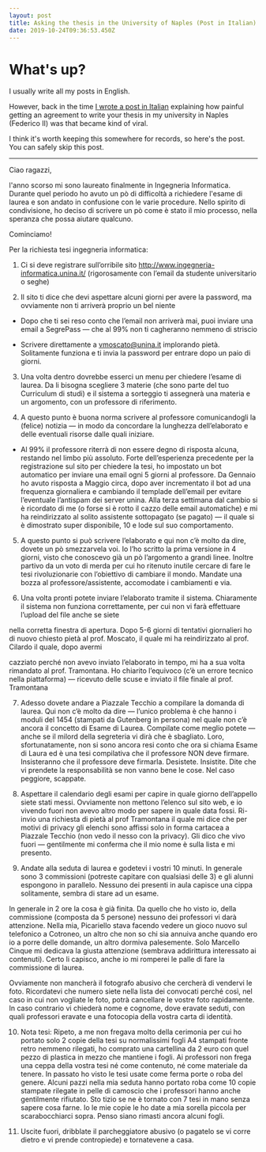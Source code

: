 ```yaml
---
layout: post
title: Asking the thesis in the University of Naples (Post in Italian)
date: 2019-10-24T09:36:53.450Z
---
```

# What's up?

I usually write all my posts in English. 

However, back in the time [I wrote a post in Italian](https://www.ingegnerinforma.it/forum/threads/guida-alla-richiesta-tesi-ingegneria-informatica-unina.3601/) explaining how painful getting an agreement to write your thesis in my university in Naples (Federico II) was that became kind of viral.

I think it's worth keeping this somewhere for records, so here's the post. You can safely skip this post.

- - -



Ciao ragazzi,

l'anno scorso mi sono laureato finalmente in Ingegneria Informatica. Durante quel periodo ho avuto un pò di difficoltà a richiedere l'esame di laurea e son andato in confusione con le varie procedure. Nello spirito di condivisione, ho deciso di scrivere un pò come è stato il mio processo, nella speranza che possa aiutare qualcuno.

Cominciamo!

Per la richiesta tesi ingegneria informatica:

1. Ci si deve registrare sull’orribile sito http://www.ingegneria-informatica.unina.it/ (rigorosamente con l’email da studente universitario o seghe)

2. Il sito ti dice che devi aspettare alcuni giorni per avere la password, ma ovviamente non ti arriverà proprio un bel niente

  * Dopo che ti sei reso conto che l’email non arriverà mai, puoi inviare una email a SegrePass — che al 99% non ti cagheranno nemmeno di striscio

  * Scrivere direttamente a vmoscato@unina.it implorando pietà. Solitamente funziona e ti invia la password per entrare dopo un paio di giorni.

3. Una volta dentro dovrebbe esserci un menu per chiedere l’esame di laurea. Da li bisogna scegliere 3 materie (che sono parte del tuo Curriculum di studi) e il sistema a sorteggio ti assegnerà una materia e un argomento, con un professore di riferimento.

4. A questo punto è buona norma scrivere al professore comunicandogli la (felice) notizia — in modo da concordare la lunghezza dell’elaborato e delle eventuali risorse dalle quali iniziare.

  * Al 99% il professore riterrà di non essere degno di risposta alcuna, restando nel limbo più assoluto. Forte dell’esperienza precedente per la registrazione sul sito per chiedere la tesi, ho impostato un bot automatico per inviare una email ogni 5 giorni al professore. Da Gennaio ho avuto risposta a Maggio circa, dopo aver incrementato il bot ad una frequenza giornaliera e cambiando il templade dell’email per evitare l’eventuale l’antispam dei server unina. Alla terza settimana dal cambio si è ricordato di me (o forse si è rotto il cazzo delle email automatiche) e mi ha reindirizzato al solito assistente sottopagato (se pagato) — il quale si è dimostrato super disponibile, 10 e lode sul suo comportamento.

5. A questo punto si può scrivere l’elaborato e qui non c’è molto da dire, dovete un pò smezzarvela voi. Io l’ho scritto la prima versione in 4 giorni, visto che conoscevo già un pò l’argomento a grandi linee. Inoltre partivo da un voto di merda per cui ho ritenuto inutile cercare di fare le tesi rivoluzionarie con l’obiettivo di cambiare il mondo. Mandate una bozza al professore/assistente, accomodate i cambiamenti e via.

6. Una volta pronti potete inviare l’elaborato tramite il sistema. Chiaramente il sistema non funziona correttamente, per cui non vi farà effettuare l’upload del file anche se siete

nella corretta finestra di apertura. Dopo 5-6 giorni di tentativi giornalieri ho di nuovo chiesto pietà al prof. Moscato, il quale mi ha reindirizzato al prof. Cilardo il quale, dopo avermi

cazziato perché non avevo inviato l’elaborato in tempo, mi ha a sua volta rimandato al prof. Tramontana. Ho chiarito l’equivoco (c’è un errore tecnico nella piattaforma) — ricevuto delle scuse e inviato il file finale al prof. Tramontana

7. Adesso dovete andare a Piazzale Tecchio a compilare la domanda di laurea. Qui non c’è molto da dire — l’unico problema è che hanno i moduli del 1454 (stampati da Gutenberg in persona) nel quale non c’è ancora il concetto di Esame di Laurea. Compilate come meglio potete — anche se il milord della segreteria vi dirà che è sbagliato. Loro, sfortunatamente, non si sono ancora resi conto che ora si chiama Esame di Laura ed è una tesi compilativa che il professore NON deve firmare. Insisteranno che il professore deve firmarla. Desistete. Insistite. Dite che vi prendete la responsabilità se non vanno bene le cose. Nel caso peggiore, scappate.

8. Aspettare il calendario degli esami per capire in quale giorno dell’appello siete stati messi. Ovviamente non mettono l’elenco sul sito web, e io vivendo fuori non avevo altro modo per sapere in quale data fossi. Ri-invio una richiesta di pietà al prof Tramontana il quale mi dice che per motivi di privacy gli elenchi sono affissi solo in forma cartacea a Piazzale Tecchio (non vedo il nesso con la privacy). Gli dico che vivo fuori — gentilmente mi conferma che il mio nome è sulla lista e mi presento.

9. Andate alla seduta di laurea e godetevi i vostri 10 minuti. In generale sono 3 commissioni (potreste capitare con qualsiasi delle 3) e gli alunni espongono in parallelo. Nessuno dei presenti in aula capisce una cippa solitamente, sembra di stare ad un esame.

In generale in 2 ore la cosa è già finita. Da quello che ho visto io, della commissione (composta da 5 persone) nessuno dei professori vi darà attenzione. Nella mia, Picariello stava facendo vedere un gioco nuovo sul telefonico a Cotroneo, un altro che non so chi sia annuiva anche quando ero io a porre delle domande, un altro dormiva palesemente. Solo Marcello Cinque mi dedicava la giusta attenzione (sembrava addirittura interessato ai contenuti). Certo li capisco, anche io mi romperei le palle di fare la commissione di laurea.

Ovviamente non mancherà il fotografo abusivo che cercherà di vendervi le foto. Ricordatevi che numero siete nella lista dei convocati perché così, nel caso in cui non vogliate le foto, potrà cancellare le vostre foto rapidamente. In caso contrario vi chiederà nome e cognome, dove eravate seduti, con quali professori eravate e una fotocopia della vostra carta di identità.

10. Nota tesi: Ripeto, a me non fregava molto della cerimonia per cui ho portato solo 2 copie della tesi su normalissimi fogli A4 stampati fronte retro nemmeno rilegati, ho comprato una cartellina da 2 euro con quel pezzo di plastica in mezzo che mantiene i fogli. Ai professori non frega una ceppa della vostra tesi né come contenuto, né come materiale da tenere. In passato ho visto le tesi usate come ferma porte o roba del genere. Alcuni pazzi nella mia seduta hanno portato roba come 10 copie stampate rilegate in pelle di camoscio che i professori hanno anche gentilmente rifiutato. Sto tizio se ne è tornato con 7 tesi in mano senza sapere cosa farne. Io le mie copie le ho date a mia sorella piccola per scarabocchiarci sopra. Penso siano rimasti ancora alcuni fogli.

11. Uscite fuori, dribblate il parcheggiatore abusivo (o pagatelo se vi corre dietro e vi prende contropiede) e tornatevene a casa.
